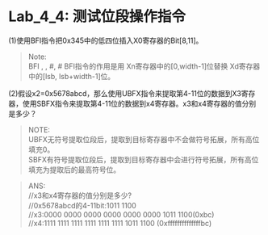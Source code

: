 <!--
 * @Author: Chengsen Dong 1034029664@qq.com
 * @Date: 2023-05-19 20:52:31
 * @LastEditors: Chengsen Dong 1034029664@qq.com
 * @LastEditTime: 2023-05-21 16:41:57
 * @FilePath: /xddcore/OpenOS/src/arm64/lab4_4/README.md
 * @Description: 
 * Copyright (c) 2023 by ${git_name_email}(www.github.com/xddcore), All Rights Reserved. 
-->
# Lab_4_4: 测试位段操作指令

(1)使用BFI指令把0x345中的低四位插入X0寄存器的Bit[8,11]。

> Note:     
> BFI <Xd>, <Xn>, #<lsb>, #<width>
> BFI指令的作用是用 Xn寄存器中的[0,width-1]位替换 Xd寄存器中的[lsb, lsb+width-1]位。

(2)假设x2=0x5678abcd，那么使用UBFX指令来提取第4-11位的数据到X3寄存器，使用SBFX指令来提取第4-11位的数据到x4寄存器。x3和x4寄存器的值分别是多少？

> NOTE:     
> UBFX无符号提取位段后，提取到目标寄存器中不会做符号拓展，所有高位填充0。    
> SBFX有符号提取位段后，提取到目标寄存器中会进行符号拓展，所有高位填充为提取后的最高符号位。



> ANS:    
> //x3和x4寄存器的值分别是多少?    
  //0x5678abcd的4-11bit:1011 1100   
  //x3:0000 0000 0000 0000 0000 0000 1011 1100(0xbc)    
  //x4:1111 1111 1111 1111 1111 1111 1011 1100      (0xffffffffffffffbc)     